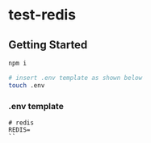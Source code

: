 # test-redis

## Getting Started

```bash
npm i

# insert .env template as shown below
touch .env
```

### .env template

```
# redis
REDIS=
``
```
